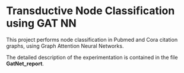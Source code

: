 # Transductive Node Classification using GAT NN

This project performs node classification in Pubmed and Cora citation graphs, using Graph Attention Neural Networks.

The detailed description of the experimentation is contained in the file **GatNet_report**.

